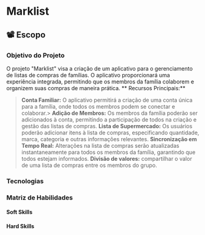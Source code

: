 # Marklist

## 📽️ Escopo

### Objetivo do Projeto
O projeto "Marklist" visa a criação de um aplicativo para o gerenciamento de listas de compras de famílias. O aplicativo proporcionará uma experiência integrada, permitindo que os membros da família colaborem e organizem suas compras de maneira prática. 
**  Recursos Principais:**
>**Conta Familiar:** O aplicativo permitirá a criação de uma conta única para a família, onde todos os membros podem se conectar e colaborar.>
>**Adição de Membros:** Os membros da família poderão ser adicionados à conta, permitindo a participação de todos na criação e gestão das listas de compras.
>**Lista de Supermercado:** Os usuários poderão adicionar itens à lista de compras, especificando quantidade, marca, categoria e outras informações relevantes.
>**Sincronização em Tempo Real:** Alterações na lista de compras serão atualizadas instantaneamente para todos os membros da família, garantindo que todos estejam informados.
>**Divisão de valores:** compartilhar o valor de uma lista de compras entre os membros do grupo.


### Tecnologias

### Matriz de Habilidades

#### Soft Skills

#### Hard Skills

